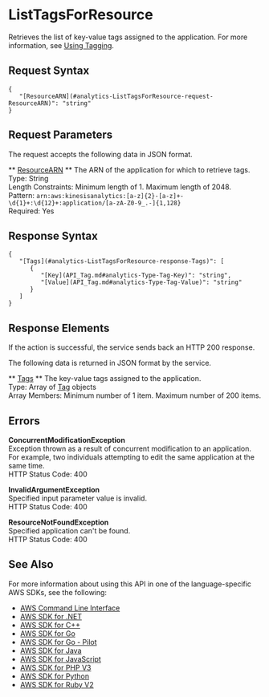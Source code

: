 # ListTagsForResource<a name="API_ListTagsForResource"></a>

Retrieves the list of key\-value tags assigned to the application\. For more information, see [Using Tagging](https://docs.aws.amazon.com/kinesisanalytics/latest/dev/how-tagging.html)\.

## Request Syntax<a name="API_ListTagsForResource_RequestSyntax"></a>

```
{
   "[ResourceARN](#analytics-ListTagsForResource-request-ResourceARN)": "string"
}
```

## Request Parameters<a name="API_ListTagsForResource_RequestParameters"></a>

The request accepts the following data in JSON format\.

 ** [ResourceARN](#API_ListTagsForResource_RequestSyntax) **   <a name="analytics-ListTagsForResource-request-ResourceARN"></a>
The ARN of the application for which to retrieve tags\.  
Type: String  
Length Constraints: Minimum length of 1\. Maximum length of 2048\.  
Pattern: `arn:aws:kinesisanalytics:[a-z]{2}-[a-z]+-\d{1}+:\d{12}+:application/[a-zA-Z0-9_.-]{1,128}`   
Required: Yes

## Response Syntax<a name="API_ListTagsForResource_ResponseSyntax"></a>

```
{
   "[Tags](#analytics-ListTagsForResource-response-Tags)": [ 
      { 
         "[Key](API_Tag.md#analytics-Type-Tag-Key)": "string",
         "[Value](API_Tag.md#analytics-Type-Tag-Value)": "string"
      }
   ]
}
```

## Response Elements<a name="API_ListTagsForResource_ResponseElements"></a>

If the action is successful, the service sends back an HTTP 200 response\.

The following data is returned in JSON format by the service\.

 ** [Tags](#API_ListTagsForResource_ResponseSyntax) **   <a name="analytics-ListTagsForResource-response-Tags"></a>
The key\-value tags assigned to the application\.  
Type: Array of [Tag](API_Tag.md) objects  
Array Members: Minimum number of 1 item\. Maximum number of 200 items\.

## Errors<a name="API_ListTagsForResource_Errors"></a>

 **ConcurrentModificationException**   
Exception thrown as a result of concurrent modification to an application\. For example, two individuals attempting to edit the same application at the same time\.  
HTTP Status Code: 400

 **InvalidArgumentException**   
Specified input parameter value is invalid\.  
HTTP Status Code: 400

 **ResourceNotFoundException**   
Specified application can't be found\.  
HTTP Status Code: 400

## See Also<a name="API_ListTagsForResource_SeeAlso"></a>

For more information about using this API in one of the language\-specific AWS SDKs, see the following:
+  [AWS Command Line Interface](https://docs.aws.amazon.com/goto/aws-cli/kinesisanalytics-2015-08-14/ListTagsForResource) 
+  [AWS SDK for \.NET](https://docs.aws.amazon.com/goto/DotNetSDKV3/kinesisanalytics-2015-08-14/ListTagsForResource) 
+  [AWS SDK for C\+\+](https://docs.aws.amazon.com/goto/SdkForCpp/kinesisanalytics-2015-08-14/ListTagsForResource) 
+  [AWS SDK for Go](https://docs.aws.amazon.com/goto/SdkForGoV1/kinesisanalytics-2015-08-14/ListTagsForResource) 
+  [AWS SDK for Go \- Pilot](https://docs.aws.amazon.com/goto/SdkForGoPilot/kinesisanalytics-2015-08-14/ListTagsForResource) 
+  [AWS SDK for Java](https://docs.aws.amazon.com/goto/SdkForJava/kinesisanalytics-2015-08-14/ListTagsForResource) 
+  [AWS SDK for JavaScript](https://docs.aws.amazon.com/goto/AWSJavaScriptSDK/kinesisanalytics-2015-08-14/ListTagsForResource) 
+  [AWS SDK for PHP V3](https://docs.aws.amazon.com/goto/SdkForPHPV3/kinesisanalytics-2015-08-14/ListTagsForResource) 
+  [AWS SDK for Python](https://docs.aws.amazon.com/goto/boto3/kinesisanalytics-2015-08-14/ListTagsForResource) 
+  [AWS SDK for Ruby V2](https://docs.aws.amazon.com/goto/SdkForRubyV2/kinesisanalytics-2015-08-14/ListTagsForResource) 